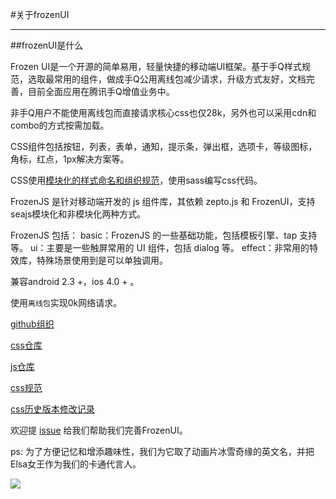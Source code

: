 #关于frozenUI

---

<style>
.nico-insert-code{display:none}
</style>
##frozenUI是什么


Frozen UI是一个开源的简单易用，轻量快捷的移动端UI框架。基于手Q样式规范，选取最常用的组件，做成手Q公用离线包减少请求，升级方式友好，文档完善，目前全面应用在腾讯手Q增值业务中。

非手Q用户不能使用离线包而直接请求核心css也仅28k，另外也可以采用cdn和combo的方式按需加载。

CSS组件包括按钮，列表，表单，通知，提示条，弹出框，选项卡，等级图标，角标，红点，1px解决方案等。

CSS使用[模块化的样式命名和组织规范](http://frozenui.github.io/frozenui/cssguide)，使用sass编写css代码。

FrozenJS 是针对移动端开发的 js 组件库，其依赖 zepto.js 和 FrozenUI，支持seajs模块化和非模块化两种方式。

FrozenJS 包括： basic：FrozenJS 的一些基础功能，包括模板引擎、tap 支持等。 ui：主要是一些触屏常用的 UI 组件，包括 dialog 等。 effect：非常用的特效库，特殊场景使用到是可以单独调用。


兼容android 2.3 +，ios 4.0 + 。
	
使用`离线包`实现0k网络请求。


[github组织](https://github.com/frozenui)

[css仓库](https://github.com/frozenui/frozenui)

<div class="github-card" data-github="frozenui/frozenui" data-width="400" data-height="154" data-theme="default"></div>
<script src="http://lab.lepture.com/github-cards/widget.js"></script>

[js仓库](https://github.com/frozenui/frozenjs)
<div class="github-card" data-github="frozenui/frozenjs" data-width="400" data-height="154" data-theme="default"></div>
<script src="http://lab.lepture.com/github-cards/widget.js"></script>


[css规范](http://frozenui.github.io/cssguide.html)

[css历史版本修改记录](http://frozenui.github.io/frozenui/history.html)

欢迎提 [issue](https://github.com/frozenui/frozenui/issues) 给我们帮助我们完善FrozenUI。

ps: 为了方便记忆和增添趣味性，我们为它取了动画片冰雪奇缘的英文名，并把Elsa女王作为我们的卡通代言人。

<img src="../static/elsa.jpg">


